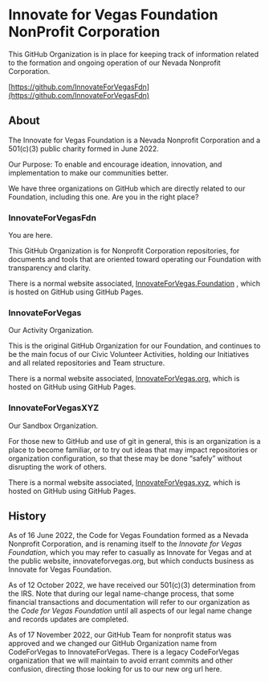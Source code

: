 <!--
 Copyright (C) 2025 Innovate for Vegas Foundation
 
 This file is part of github.
 
 github is free software: you can redistribute it and/or modify
 it under the terms of the GNU General Public License as published by
 the Free Software Foundation, either version 3 of the License, or
 (at your option) any later version.
 
 github is distributed in the hope that it will be useful,
 but WITHOUT ANY WARRANTY; without even the implied warranty of
 MERCHANTABILITY or FITNESS FOR A PARTICULAR PURPOSE.  See the
 GNU General Public License for more details.
 
 You should have received a copy of the GNU General Public License
 along with github.  If not, see <https://www.gnu.org/licenses/>.
-->

# Innovate for Vegas Foundation NonProfit Corporation

This GitHub Organization is in place for keeping track of information related to the formation and ongoing operation of our Nevada Nonprofit Corporation.

[https://github.com/InnovateForVegasFdn](https://github.com/InnovateForVegasFdn)

## About

The Innovate for Vegas Foundation is a Nevada Nonprofit Corporation and a 501(c)(3) public charity formed in June 2022.

Our Purpose: To enable and encourage ideation, innovation, and implementation to make our communities better.

We have three organizations on GitHub which are directly related to our Foundation, including this one. Are you in the right place?

### InnovateForVegasFdn

You are here.

This GitHub Organization is for Nonprofit Corporation repositories, for documents and tools that are oriented toward operating our Foundation with transparency and clarity.

There is a normal website associated, [InnovateForVegas.Foundation](https://innovateforvegas.foundation) , which is hosted on GitHub using GitHub Pages.

### InnovateForVegas

Our Activity Organization.

This is the original GitHub Organization for our Foundation, and continues to be the main focus of our Civic Volunteer Activities, holding our Initiatives and all related repositories and Team structure.

There is a normal website associated, [InnovateForVegas.org](https://innovateforvegas.org), which is hosted on GitHub using GitHub Pages.

### InnovateForVegasXYZ

Our Sandbox Organization.

For those new to GitHub and use of git in general, this is an organization is a place to become familiar, or to try out ideas that may impact repositories or organization configuration, so that these may be done “safely” without disrupting the work of others.

There is a normal website associated, [InnovateForVegas.xyz](https://innovateforvegas.xyz), which is hosted on GitHub using GitHub Pages.

## History

As of 16 June 2022, the Code for Vegas Foundation formed as a Nevada Nonprofit Corporation, and is renaming itself to the *Innovate for Vegas Foundation*, which you may refer to casually as Innovate for Vegas and at the public website, innovateforvegas.org, but which conducts business as Innovate for Vegas Foundation.

As of 12 October 2022, we have received our 501(c)(3) determination from the IRS. Note that during our legal name-change process, that some financial transactions and documentation will refer to our organization as the *Code for Vegas Foundation* until all aspects of our legal name change and records updates are completed.

As of 17 November 2022, our GitHub Team for nonprofit status was approved and we changed our GitHub Organization name from CodeForVegas to InnovateForVegas. There is a legacy CodeForVegas organization that we will maintain to avoid errant commits and other confusion, directing those looking for us to our new org url here.

